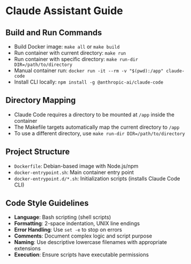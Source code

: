 # Claude Assistant Guide

## Build and Run Commands
- Build Docker image: `make all` or `make build`
- Run container with current directory: `make run` 
- Run container with specific directory: `make run-dir DIR=/path/to/directory`
- Manual container run: `docker run -it --rm -v "$(pwd):/app" claude-code`
- Install CLI locally: `npm install -g @anthropic-ai/claude-code`

## Directory Mapping
- Claude Code requires a directory to be mounted at `/app` inside the container
- The Makefile targets automatically map the current directory to `/app`
- To use a different directory, use `make run-dir DIR=/path/to/directory`

## Project Structure
- `Dockerfile`: Debian-based image with Node.js/npm
- `docker-entrypoint.sh`: Main container entry point
- `docker-entrypoint.d/*.sh`: Initialization scripts (installs Claude Code CLI)

## Code Style Guidelines
- **Language**: Bash scripting (shell scripts)
- **Formatting**: 2-space indentation, UNIX line endings
- **Error Handling**: Use `set -e` to stop on errors
- **Comments**: Document complex logic and script purpose
- **Naming**: Use descriptive lowercase filenames with appropriate extensions
- **Execution**: Ensure scripts have executable permissions